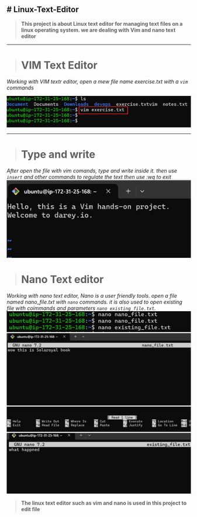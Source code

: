 **# Linux-Text-Editor**
---

>**This project is about Linux text editor for managing text files on a linux operating system. we are dealing with Vim and nano text editor**

----
># **VIM Text Editor**
_Working with VIM textr editor, open a mew file name exercise.txt with a `vim` commands_

![vim](./img/1.0%20vim.jpg)

-----
># **Type and write**
_After open the file with vim comands, type and write inside it. then use `insert` and other commands to regulate the text then use :wq to exit_
![write](./img/1.%20vim.jpg)


># **Nano Text editor**
_Working with nano text editor, Nano is a user friendly tools. open a file named nano_file.txt with `nano` commands. it is also used to open existing file with coimmands and parameters `nano existing_file.txt`._
![Nano](./img/nano.jpg)
![Nano](./img/2.%20nano.jpg)
![Nano](./img/3.%20nano.jpg)
![Nano](./img/4.%20ex.jpg)


>**The linux text editor such as vim and nano is used in this project to edit file**